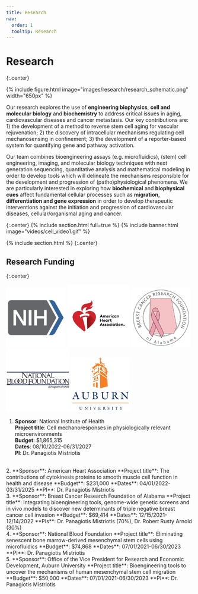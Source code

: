 ```yaml
---
title: Research
nav:
  order: 1
  tooltip: Research
---
```


# <i class="fas fa-microscope"></i>Research

{:.center}

{%
  include figure.html
  image="images/research/research_schematic.png"
  width="650px"
%}

Our research explores the use of **engineering biophysics**, **cell and molecular biology** and **biochemistry** to address critical issues in aging, cardiovascular diseases and cancer metastasis. Our key contributions are: 1) the development of a method to reverse stem cell aging for vascular rejuvenation; 2) the discovery of intracellular mechanisms regulating cell mechanosensing in confinement; 3) the development of a reporter-based system for quantifying gene and pathway activation.

Our team combines bioengineering assays (e.g. microfluidics), (stem) cell engineering, imaging, and molecular biology techniques with next generation sequencing, quantitative analysis and mathematical modeling in order to develop tools which will delineate the mechanisms responsible for the development and progression of (patho)physiological phenomena. We are particularly interested in exploring how **biochemical** and **biophysical cues** affect fundamental cellular processes such as **migration, differentiation and gene expression** in order to develop therapeutic interventions against the initiation and progression of cardiovascular diseases, cellular/organismal aging and cancer.

{:.center}
{% include section.html full=true %}
{% include banner.html image="videos/cell_video1.gif" %}


{% include section.html %}
{:.center}

## Research Funding

{:.center}
<p float="left">
  <img src="/images/research/nih.png" width="160" />
  <img src="/images/research/AHA.jpg" width="170" /> 
  <img src="/images/research/BCRFA.png" width="160" />
  <img src="/images/research/nbf.png" width="170" />
  <img src="/images/research/auburn2.png" width="160" />
</p>

1.  **Sponsor**: National Institute of Health        
    **Project title**: Cell mechanoresponses in physiologically relevant microenvironments       
    **Budget**: $1,865,315     
    **Dates**: 08/10/2022-06/31/2027     
    **PI**: Dr. Panagiotis Mistriotis  
<br/>
2.  **Sponsor**: American Heart Association        
    **Project title**: The contributions of cytokinesis proteins to smooth muscle cell function in health and disease        
    **Budget**: $231,000         
    **Dates**: 04/01/2022-03/31/2025     
    **PI**: Dr. Panagiotis Mistriotis  
<br/>
3.  **Sponsor**: Breast Cancer Research Foundation of Alabama      
    **Project title**: Integrating bioengineering tools, genome-wide genetic screens and in vivo models to discover
new determinants of triple negative breast cancer cell invasion          
    **Budget**: $69,414         
    **Dates**: 12/15/2021-12/14/2022   
    **PIs**: Dr. Panagiotis Mistriotis (70%), Dr. Robert Rusty Arnold (30%)  
<br/>
4.  **Sponsor**: National Blood Foundation        
    **Project title**: Eliminating senescent bone marrow-derived mesenchymal stem cells using microfluidics          
    **Budget**: $74,868         
    **Dates**: 07/01/2021-06/30/2023     
    **PI**: Dr. Panagiotis Mistriotis  
<br/>
5.  **Sponsor**: Office of the Vice President for Research and Economic Development, Auburn University          
    **Project title**: Bioengineering tools to uncover the mechanisms of human mesenchymal stem cell migration            
    **Budget**: $50,000           
    **Dates**: 07/01/2021-06/30/2023     
    **PI**: Dr. Panagiotis Mistriotis       


